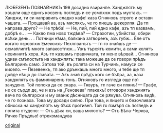 ﻿ЛЮБЕЗЕНЪ ПОЗНАЙНИКЪ
199
досадно взиранпе. Ханджпятъ му хвърли още единъ косвенъ погледъ и се усмпхнж подъ мустакъ.
— Ханджи, ти си направилъ сладко кафе! каза Огняновъ строго и остави чашата.
— Прощавай аа, азъ мисляхъ, че го пиешъ шекерлпя. Да тп направа друго?
— Не трѣба!
— Не, пий, пий едно кафе, азъ тп казвамъ, добрѣ е.. .
— Какво пма ново тждѣва?
— Страхотии, убийства, обири всѣки день. . . Потници нѣма, балкана затворенъ, азъ губж... Еле отъ когато пзровпхж Емексизъ-Пехлпванътъ — тп го знайшъ де — осмаплиптѣ много запакостпхж... Ужъ търсятъ комити, а сами колятъ невиннитѣ хора. Азъ тп казвамъ правичката, ти мене вѣрвай...
Огнянова удиви смѣлостьта на ханджпятъ: така можеше да се говори прѣдъ Българинъ само. Затова той, въ ролята си на Турчинъ, намуси се кисело.
— Пезевенкъ, тп ако дрънкашъ много много, и тебе ще тп дойде нѣщо до главата.
— Азъ знай прѣдъ кого се бъбра, аа, каза ханджпятъ съ фамилиаренъ тонъ.
Огняновъ го изгледа още по́-зачудено. Той попска да се скара.
— Гявуръ, тп гаче си ппянъ!
— Графе, не се сърдп де, че и азъ на „Геновева“ плакахъ! отговори ханджиятъ вече по български и му хванж дѣсницата да се рѫкува.
Огняновъ видѣ, че го познаха. Това му досади силно. При това, и лицето и безочливата обноска на ханджпятъ му бѣхѫ противнп. Той го пзмѣрп съ погледъ и попита студено:
— Отъ дѣка си, ваша милость?
— Отъ Бѣла-Черква, Рачко Пръдльо! отрекомандува

[original](images/226.jpg)